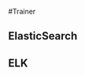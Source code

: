 <!-- .slide: data-background="url(images/slides/intro/teacher.gif) no-repeat center" data-background-size="contain" -->
#Trainer <!-- .element: class="border" -->
## ElasticSearch <!-- .element: class="border" -->
## ELK <!-- .element: class="border" -->
